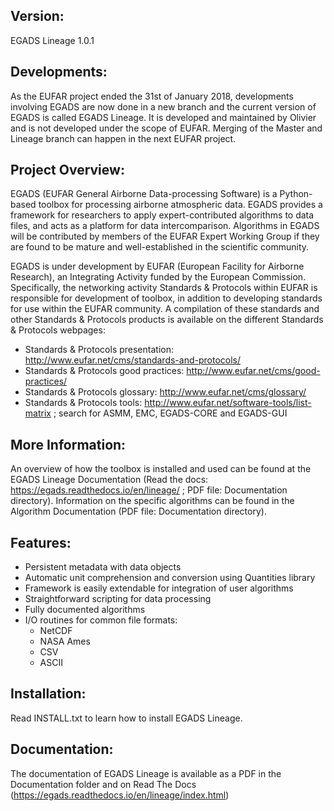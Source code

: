 Version:
-------

EGADS Lineage 1.0.1


Developments:
-------------

As the EUFAR project ended the 31st of January 2018, developments involving EGADS are now done in a new branch and the current version of EGADS is called EGADS Lineage. It is developed and maintained by Olivier and is not developed under the scope of EUFAR. Merging of the Master and Lineage branch can happen in the next EUFAR project.


Project Overview:
-----------------

EGADS (EUFAR General Airborne Data-processing Software) is a Python-based toolbox for processing airborne atmospheric data. EGADS provides a framework for researchers to apply expert-contributed algorithms to data files, and acts as a platform for data intercomparison. Algorithms in EGADS will be contributed by members of the EUFAR Expert Working Group if they are found to be mature and well-established in the scientific community.

EGADS is under development by EUFAR (European Facility for Airborne Research), an Integrating Activity funded by the European Commission. Specifically, the networking activity Standards & Protocols within EUFAR is responsible for development of toolbox, in addition to developing standards for use within the EUFAR community. A compilation of these standards and other Standards & Protocols products is available on the different Standards & Protocols webpages: 
* Standards & Protocols presentation: http://www.eufar.net/cms/standards-and-protocols/
* Standards & Protocols good practices: http://www.eufar.net/cms/good-practices/
* Standards & Protocols glossary: http://www.eufar.net/cms/glossary/
* Standards & Protocols tools: http://www.eufar.net/software-tools/list-matrix ; search for ASMM, EMC, EGADS-CORE and EGADS-GUI
  

More Information:
-----------------

An overview of how the toolbox is installed and used can be found at the EGADS Lineage Documentation (Read the docs: https://egads.readthedocs.io/en/lineage/ ; PDF file: Documentation directory). Information on the specific algorithms can be found in the Algorithm Documentation (PDF file: Documentation directory).


Features:
---------

* Persistent metadata with data objects
* Automatic unit comprehension and conversion using Quantities library
* Framework is easily extendable for integration of user algorithms
* Straightforward scripting for data processing
* Fully documented algorithms
* I/O routines for common file formats:
  * NetCDF
  * NASA Ames
  * CSV
  * ASCII


Installation:
-------------

Read INSTALL.txt to learn how to install EGADS Lineage.


Documentation:
--------------

The documentation of EGADS Lineage is available as a PDF in the Documentation folder and on Read The Docs (https://egads.readthedocs.io/en/lineage/index.html)
